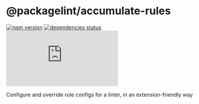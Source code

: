 # @packagelint/accumulate-rules

[![npm version](https://img.shields.io/npm/v/@packagelint/accumulate-rules.svg)](https://www.npmjs.com/package/@packagelint/accumulate-rules)
[![dependencies status](https://img.shields.io/david/spautz/packagelint.svg?path=packages/accumulate-rules)](https://david-dm.org/spautz/packagelint?path=packages/accumulate-rules)
[![gzip size](https://img.badgesize.io/https://unpkg.com/@packagelint/accumulate-rules@latest/dist/accumulate-rules.cjs.production.min.js?compression=gzip)](https://bundlephobia.com/result?p=@packagelint/accumulate-rules@latest)

Configure and override rule configs for a linter, in an extension-friendly way
